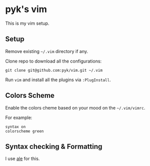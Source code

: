 # pyk's vim

This is my vim setup.

## Setup

Remove existing `~/.vim` directory if any.

Clone repo to download all the configurations:

    git clone git@github.com:pyk/vim.git ~/.vim

Run `vim` and install all the plugins via `:PlugInstall`.


## Colors Scheme

Enable the colors cheme based on your mood on the `~/.vim/vimrc`.

For example:

    syntax on
    colorscheme green


## Syntax checking & Formatting

I use [ale](https://github.com/dense-analysis/ale) for this.

